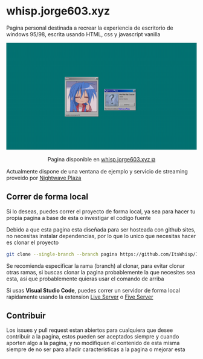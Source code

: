 # whisp.jorge603.xyz

Pagina personal destinada a recrear la experiencia de escritorio de windows 95/98, escrita usando HTML, css y javascript vanilla

[![whisp.jorge603.xyz](screenshots/01.png)](https://whisp.jorge603.xyz)

<p align="center">Pagina disponible en <a href="https://whisp.jorge603.xyz" target="_blank">whisp.jorge603.xyz ⧉</a></p>

Actualmente dispone de una ventana de ejemplo y servicio de streaming proveido por [Nightwave Plaza](https://plaza.one)

## Correr de forma local

Si lo deseas, puedes correr el proyecto de forma local, ya sea para hacer tu propia pagina a base de esta o investigar el codigo fuente

Debido a que esta pagina esta diseñada para ser hosteada con github sites, no necesitas instalar dependencias, por lo que lo unico que necesitas hacer es clonar el proyecto

```bash
git clone --single-branch --branch pagina https://github.com/ItsWhisp/ItsWhisp
```

Se recomienda especificar la rama (branch) al clonar, para evitar clonar otras ramas, si buscas clonar la pagina probablemente la que necesites sea esta, asi que probablemente quieras usar el comando de arriba

Si usas **Visual Studio Code**, puedes correr un servidor de forma local rapidamente usando la extension [Live Server](https://marketplace.visualstudio.com/items?itemName=ritwickdey.LiveServer) o [Five Server](https://marketplace.visualstudio.com/items?itemName=yandeu.five-server)

## Contribuir

Los issues y pull request estan abiertos para cualquiera que desee contribuir a la pagina, estos pueden ser aceptados siempre y cuando aporten algo a la pagina, y no modifiquen el contenido de esta misma siempre de no ser para añadir caracteristicas a la pagina o mejorar esta